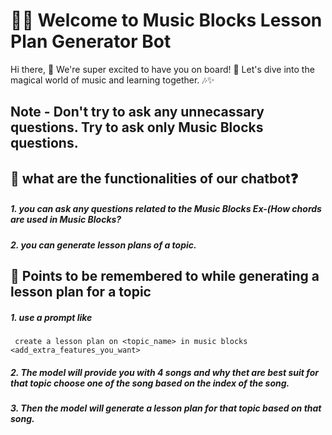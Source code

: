 # 🎵🎹 Welcome to Music Blocks Lesson Plan Generator Bot 

Hi there, 👋 We're super excited to have you on board! 🎉 Let's dive into the magical world of music and learning together. 🎶✨

## Note - Don't try to ask any unnecassary questions. Try to ask only Music Blocks questions.

## 🤖 what are the functionalities of our chatbot❓

##### 1. you can ask any questions related to the Music Blocks Ex-(How chords are used in Music Blocks?
##### 2. you can generate lesson plans of a topic. 

## 🎯 Points to be remembered to while generating a lesson plan for a topic

##### 1. use a prompt like 

   ```
    create a lesson plan on <topic_name> in music blocks <add_extra_features_you_want>
   ```

##### 2. The model will provide you with 4 songs and why thet are best suit for that topic choose one of the song based on the index of the song.

##### 3. Then the model will generate a lesson plan for that topic based on that song. 